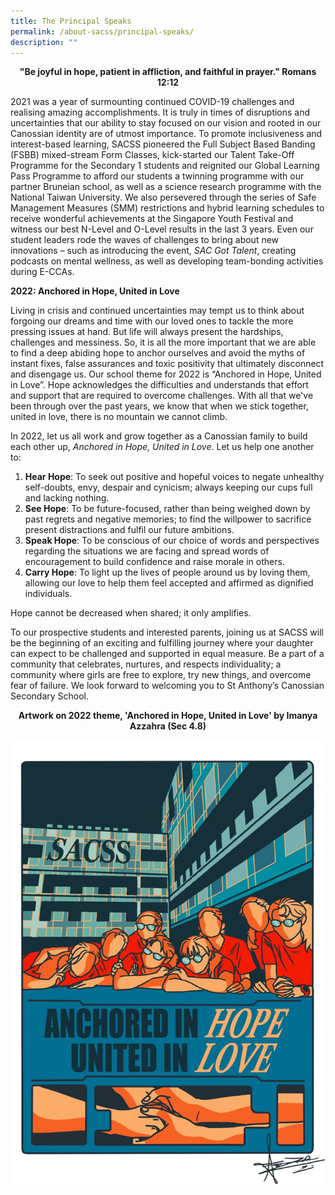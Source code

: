 ```yaml
---
title: The Principal Speaks
permalink: /about-sacss/principal-speaks/
description: ""
---
```

<center><b>"Be joyful in hope, patient in affliction, and faithful in prayer." Romans 12:12</b></center>

2021 was a year of surmounting continued COVID-19 challenges and realising amazing accomplishments. It is truly in times of disruptions and uncertainties that our ability to stay focused on our vision and rooted in our Canossian identity are of utmost importance. To promote inclusiveness and interest-based learning, SACSS pioneered the Full Subject Based Banding (FSBB) mixed-stream Form Classes, kick-started our Talent Take-Off Programme for the Secondary 1 students and reignited our Global Learning Pass Programme to afford our students a twinning programme with our partner Bruneian school, as well as a science research programme with the National Taiwan University. We also persevered through the series of Safe Management Measures (SMM) restrictions and hybrid learning schedules to receive wonderful achievements at the Singapore Youth Festival and witness our best N-Level and O-Level results in the last 3 years. Even our student leaders rode the waves of challenges to bring about new innovations – such as introducing the event, _SAC Got Talent_, creating podcasts on mental wellness, as well as developing team-bonding activities during E-CCAs.

**2022: Anchored in Hope, United in Love**

Living in crisis and continued uncertainties may tempt us to think about forgoing our dreams and time with our loved ones to tackle the more pressing issues at hand. But life will always present the hardships, challenges and messiness. So, it is all the more important that we are able to find a deep abiding hope to anchor ourselves and avoid the myths of instant fixes, false assurances and toxic positivity that ultimately disconnect and disengage us. Our school theme for 2022 is “Anchored in Hope, United in Love”. Hope acknowledges the difficulties and understands that effort and support that are required to overcome challenges. With all that we've been through over the past years, we know that when we stick together, united in love, there is no mountain we cannot climb.

In 2022, let us all work and grow together as a Canossian family to build each other up, _Anchored in Hope, United in Love_. Let us help one another to:

1.  **Hear Hope**: To seek out positive and hopeful voices to negate unhealthy self-doubts, envy, despair and cynicism; always keeping our cups full and lacking nothing.
2.  **See Hope**: To be future-focused, rather than being weighed down by past regrets and negative memories; to find the willpower to sacrifice present distractions and fulfil our future ambitions.
3.  **Speak Hope**: To be conscious of our choice of words and perspectives regarding the situations we are facing and spread words of encouragement to build confidence and raise morale in others.
4.  **Carry Hope**: To light up the lives of people around us by loving them, allowing our love to help them feel accepted and affirmed as dignified individuals.

Hope cannot be decreased when shared; it only amplifies.

To our prospective students and interested parents, joining us at SACSS will be the beginning of an exciting and fulfilling journey where your daughter can expect to be challenged and supported in equal measure. Be a part of a community that celebrates, nurtures, and respects individuality; a community where girls are free to explore, try new things, and overcome fear of failure. We look forward to welcoming you to St Anthony’s Canossian Secondary School.

<center><b>Artwork on 2022 theme, 'Anchored in Hope, United in Love' by Imanya Azzahra (Sec 4.8)</b></center>

![](/images/About%20us/with-signature-1-1086x1536.jpg)